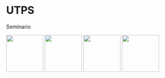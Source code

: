# UTPS
Seminario
<p float="left">
  <img src="/imagen" width="100" />
  <img src="/imagen" width="100" /> 
  <img src="/imagen" width="100" />
  <img src="/imagen" width="100" />
</p>
